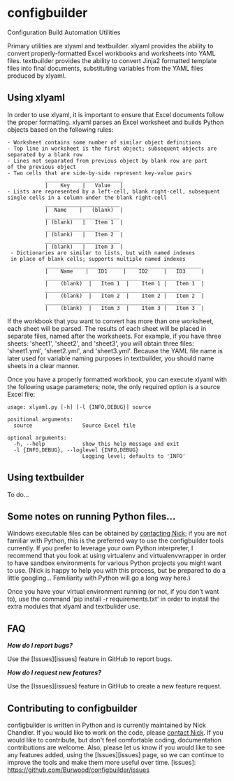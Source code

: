 # configbuilder
Configuration Build Automation Utilities

Primary utilities are xlyaml and textbuilder. xlyaml provides the ability to convert properly-formatted Excel workbooks and worksheets into YAML files. textbuilder provides the ability to convert Jinja2 formatted template files into final documents, substituting variables from the YAML files produced by xlyaml.

## Using xlyaml

In order to use xlyaml, it is important to ensure that Excel documents follow the proper formatting. xlyaml parses an Excel worksheet and builds Python objects based on the following rules:

    - Worksheet contains some number of similar object definitions
    - Top line in worksheet is the first object; subsequent objects are
    separated by a blank row
    - Lines not separated from previous object by blank row are part
    of the previous object
    - Two cells that are side-by-side represent key-value pairs
                _________________________
                |    Key    |   Value   |
    - Lists are represented by a left-cell, blank right-cell, subsequent
    single cells in a column under the blank right-cell
                ________________________
                |  Name    |   (blank)  |
                ________________________
                | (blank)   |   Item 1  |
                ________________________
                | (blank)   |   Item 2  |
                ________________________
                | (blank)   |   Item 3  |
     - Dictionaries are similar to lists, but with named indexes
     in place of blank cells; supports multiple named indexes
                __________________________________________________
                |    Name    |   ID1     |    ID2     |   ID3     |
                __________________________________________________
                |    (blank)  |   Item 1  |    Item 1 |   Item 1  |
                __________________________________________________
                |    (blank)  |   Item 2  |    Item 2 |   Item 2  |
                __________________________________________________
                |    (blank)  |   Item 3  |    Item 3 |   Item 3  |

If the workbook that you want to convert has more than one worksheet, each sheet will be parsed. The results of each sheet will be placed in separate files, named after the worksheets. For example, if you have three sheets: 'sheet1', 'sheet2', and 'sheet3', you will obtain three files: 'sheet1.yml', 'sheet2.yml', and 'sheet3.yml'. Because the YAML file name is later used for variable naming purposes in textbuilder, you should name sheets in a clear manner.

Once you have a properly formatted workbook, you can execute xlyaml with the following usage parameters; note, the only required option is a source Excel file:

	usage: xlyaml.py [-h] [-l {INFO,DEBUG}] source

	positional arguments:
	  source                Source Excel file

	optional arguments:
	  -h, --help            show this help message and exit
	  -l {INFO,DEBUG}, --loglevel {INFO,DEBUG}
	                        Logging level; defaults to 'INFO'

## Using textbuilder

To do...

## Some notes on running Python files...

Windows executable files can be obtained by [contacting Nick](mailto:nchandler@burwood.com); if you are not familiar with Python, this is the preferred way to use the configbuilder tools currently. If you prefer to leverage your own Python interpreter, I recommend that you look at using virtualenv and virtualenvwrapper in order to have sandbox environments for various Python projects you might want to use. (Nick is happy to help you with this process, but be prepared to do a little googling... Familiarity with Python will go a long way here.)

Once you have your virtual environment running (or not, if you don't want to), use the command 'pip install -r requirements.txt' in order to install the extra modules that xlyaml and textbulider use.  

## FAQ

***How do I report bugs?***

Use the [Issues][issues] feature in GitHub to report bugs.


***How do I request new features?***

Use the [Issues][issues] feature in GitHub to create a new feature request.

## Contributing to configbuilder

configbuilder is written in Python and is currently maintained by Nick Chandler. If you would like to work on the code, please [contact Nick](mailto:nchandler@burwood.com). If you would like to contribute, but don't feel comfortable coding, documentation contributions are welcome. Also, please let us know if you would like to see any features added, using the [Issues][issues] page, so we can continue to improve the tools and make them more useful over time.
[issues]: https://github.com/Burwood/configbuilder/issues